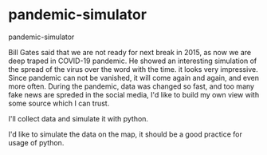 # pandemic-simulator
pandemic-simulator

Bill Gates said that we are not ready for next break in 2015, as now we are deep traped in COVID-19 pandemic. He showed an interesting simulation of the spread of the virus over the word with the time. it looks very impressive.
Since pandemic can not be vanished, it will come again and again, and even more often. During the pandemic, data was changed so fast, and too many fake news are spreded in the social media, I'd like to build my own view with some source which I can trust.

I'll collect data and simulate it with python. 

I'd like to simulate the data on the map, it should be a good practice for usage of python.
